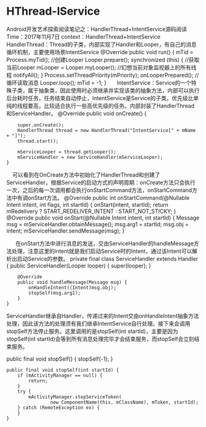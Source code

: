 # HThread-IService
Android开发艺术探索阅读笔记之：HandlerThread+IntentService源码阅读
Time：2017年11月7日 
context：HandlerThread+IntentService
HandlerThread：Thread的子类，内部实现了Handler和Looper，有自己的消息循环机制，主要使用场景IntentService
 @Override
    public void run() {
        mTid = Process.myTid();
        //创建Looper
        Looper.prepare();
        synchronized (this) {
            //获取当前Looper
            mLooper = Looper.myLooper();
            //幻想当前对象监视器上的所有线程
            notifyAll();
        }
        Process.setThreadPriority(mPriority);
        onLooperPrepared();
        //循环读取消息
        Looper.loop();
        mTid = -1;
    }
    
   
IntentService：Service的一个特殊子类，属于抽象类，因此使用时必须继承并实现该类的抽象方法，内部可以执行后台耗时任务，任务结束自动停止，IntentService是Service的子类，优先级比单纯的线程要高，比较适合执行一些高优先级的任务。内部封装了HandlerThread和ServiceHandler。
 @Override
    public void onCreate() {

        super.onCreate();
        HandlerThread thread = new HandlerThread("IntentService[" + mName + "]");
        thread.start();

        mServiceLooper = thread.getLooper();
        mServiceHandler = new ServiceHandler(mServiceLooper);
    }
    
可以看到在OnCreate方法中初始化了HandlerThread和创建了ServiceHandler，根据Service的启动方式的声明周期：onCreate方法只会执行一次，之后的每一次调用都会执行onStartCommand方法，onStartCommand方法中有调onStart方法。
@Override
    public int onStartCommand(@Nullable Intent intent, int flags, int startId) {
        onStart(intent, startId);
        return mRedelivery ? START_REDELIVER_INTENT : START_NOT_STICKY;
    }
     @Override
    public void onStart(@Nullable Intent intent, int startId) {
        Message msg = mServiceHandler.obtainMessage();
        msg.arg1 = startId;
        msg.obj = intent;
        mServiceHandler.sendMessage(msg);
    }
    
    
   在onStart方法中进行消息的发送，交由ServiceHandler的handleMessage方法处理，注意这里的intent就是我们启动Service时的Intent，通过该Intent可以解析出启动Service的参数。
    private final class ServiceHandler extends Handler {
        public ServiceHandler(Looper looper) {
            super(looper);
        }

        @Override
        public void handleMessage(Message msg) {
            onHandleIntent((Intent)msg.obj);
            stopSelf(msg.arg1);
        }
    }
    
ServiceHandler继承自Handler，传递过来的Intent交由onHandleIntent抽象方法处理，因此该方法的处理须有我们继承IntentService自行处理。接下来会调用stopSelf方法停止服务。这里调用的是stopSelf(int startId)，主要是因为stopSelf(int startId)会等到所有消息处理完毕才会结束服务，而stopSelf会立刻结束服务。

 public final void stopSelf() {
        stopSelf(-1);
    }

    public final void stopSelf(int startId) {
        if (mActivityManager == null) {
            return;
        }
        try {
            mActivityManager.stopServiceToken(
                    new ComponentName(this, mClassName), mToken, startId);
        } catch (RemoteException ex) {
        }
    }
    
    
    
    
    
    
    
    
    
    
    
    
    
    
    
    
    
    
    
    
    
    
    
